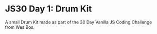 # JS30 Day 1: Drum Kit

A small Drum Kit made as part of the 30 Day Vanilla JS Coding Challenge from Wes Bos.

